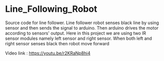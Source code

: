 # Line_Following_Robot
Source code for line follower. Line follower robot senses black line by using sensor and then sends the signal to arduino. Then arduino drives the motor according to sensors' output. Here in this project we are using two IR sensor modules namely left sensor and right sensor. When both left and right sensor senses black then robot move forward

Video link : https://youtu.be/r2KRaNp8hi4
